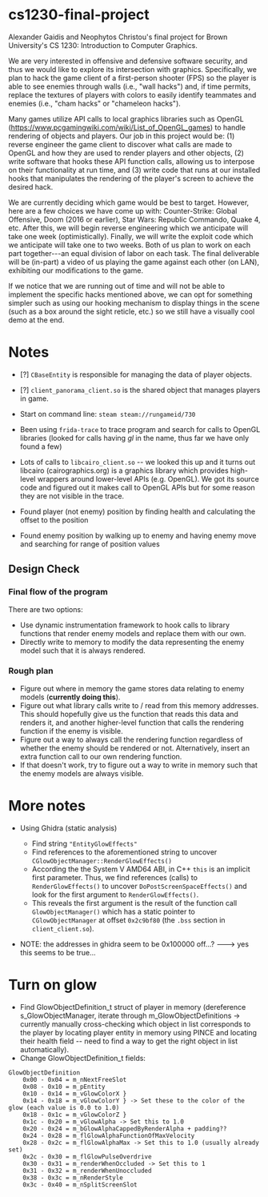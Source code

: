 # cs1230-final-project
Alexander Gaidis and Neophytos Christou's final project for Brown University's CS 1230: Introduction to Computer Graphics.

We are very interested in offensive and defensive software security, and thus we would like to explore its intersection with graphics. Specifically, we plan to hack the game client of a first-person shooter (FPS) so the player is able to see enemies through walls (i.e., "wall hacks") and, if time permits, replace the textures of players with colors to easily identify teammates and enemies (i.e., "cham hacks" or "chameleon hacks"). 

Many games utilize API calls to local graphics libraries such as OpenGL (https://www.pcgamingwiki.com/wiki/List_of_OpenGL_games) to handle rendering of objects and players. Our job in this project would be: (1) reverse engineer the game client to discover what calls are made to OpenGL and how they are used to render players and other objects, (2) write software that hooks these API function calls, allowing us to interpose on their functionality at run time, and (3) write code that runs at our installed hooks that manipulates the rendering of the player's screen to achieve the desired hack.

We are currently deciding which game would be best to target. However, here are a few choices we have come up with: Counter-Strike: Global Offensive, Doom (2016 or earlier), Star Wars: Republic Commando, Quake 4, etc. After this, we will begin reverse engineering which we anticipate will take one week (optimistically). Finally, we will write the exploit code which we anticipate will take one to two weeks. Both of us plan to work on each part together---an equal division of labor on each task. The final deliverable will be (in-part) a video of us playing the game against each other (on LAN), exhibiting our modifications to the game.

If we notice that we are running out of time and will not be able to implement the specific hacks mentioned above, we can opt for something simpler such as using our hooking mechanism to display things in the scene (such as a box around the sight reticle, etc.) so we still have a visually cool demo at the end.

# Notes

- [?] `CBaseEntity` is responsible for managing the data of player objects.
- [?] `client_panorama_client.so` is the shared object that manages players in game.
- Start on command line: `steam steam://rungameid/730`
- Been using `frida-trace` to trace program and search for calls to OpenGL libraries (looked for calls having *gl* in the name, thus far we have only found a few)
- Lots of calls to `libcairo_client.so` -- we looked this up and it turns out libcairo (cairographics.org) is a graphics library which provides high-level wrappers around lower-level APIs (e.g. OpenGL). We got its source code and figured out it makes call to OpenGL APIs but for some reason they are not visible in the trace.

- Found player (not enemy) position by finding health and calculating the offset to the position
- Found enemy position by walking up to enemy and having enemy move and searching for range of position values

## Design Check

### Final flow of the program

There are two options:
  
  - Use dynamic instrumentation framework to hook calls to library functions that render enemy models and replace them with our own.
  - Directly write to memory to modify the data representing the enemy model such that it is always rendered.
  
 ### Rough plan
 
  - Figure out where in memory the game stores data relating to enemy models (__currently doing this__).
  - Figure out what library calls write to / read from this memory addresses. This should hopefully give us the function that reads this data and renders it, and another higher-level function that calls the rendering function if the enemy is visible.
  - Figure out a way to always call the rendering function regardless of whether the enemy should be rendered or not. Alternatively, insert an extra function call to our own rendering function.
  - If that doesn't work, try to figure out a way to write in memory such that the enemy models are always visible.


# More notes

- Using Ghidra (static analysis)
    - Find string `"EntityGlowEffects"`
    - Find references to the aforementioned string to uncover `CGlowObjectManager::RenderGlowEffects()`
    - According the the System V AMD64 ABI, in C++ `this` is an implicit first parameter. Thus, we find references (calls) to `RenderGlowEffects()` to uncover `DoPostScreenSpaceEffects()` and look for the first argument to `RenderGlowEffects()`.
    - This reveals the first argument is the result of the function call `GlowObjectManager()` which has a static pointer to `CGlowObjectManager` at offset `0x2c9bf80` (the `.bss` section in `client_client.so`).


- NOTE: the addresses in ghidra seem to be 0x100000 off...? ---> yes this seems to be true...

# Turn on glow

- Find GlowObjectDefinition_t struct of player in memory (dereference s_GlowObjectManager, iterate through m_GlowObjectDefinitions -> currently manually cross-checking which object in list corresponds to the player by locating player entity in memory using PINCE and locating their health field -- need to find a way to get the right object in list automatically).
- Change GlowObjectDefinition_t fields:
```
GlowObjectDefinition
    0x00 - 0x04 = m_nNextFreeSlot
    0x08 - 0x10 = m_pEntity
    0x10 - 0x14 = m_vGlowColorX }
    0x14 - 0x18 = m_vGlowColorY } -> Set these to the color of the glow (each value is 0.0 to 1.0)
    0x18 - 0x1c = m_vGlowColorZ }
    0x1c - 0x20 = m_vGlowAlpha -> Set this to 1.0
    0x20 - 0x24 = m_bGlowAlphaCappedByRenderAlpha + padding??
    0x24 - 0x28 = m_flGlowAlphaFunctionOfMaxVelocity
    0x28 - 0x2c = m_flGlowAlphaMax -> Set this to 1.0 (usually already set)
    0x2c - 0x30 = m_flGlowPulseOverdrive
    0x30 - 0x31 = m_renderWhenOccluded -> Set this to 1
    0x31 - 0x32 = m_renderWhenUnoccluded
    0x38 - 0x3c = m_nRenderStyle
    0x3c - 0x40 = m_nSplitScreenSlot
```
